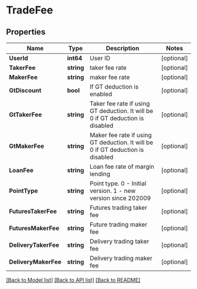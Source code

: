 # TradeFee

## Properties

Name | Type | Description | Notes
------------ | ------------- | ------------- | -------------
**UserId** | **int64** | User ID | [optional] 
**TakerFee** | **string** | taker fee rate | [optional] 
**MakerFee** | **string** | maker fee rate | [optional] 
**GtDiscount** | **bool** | If GT deduction is enabled | [optional] 
**GtTakerFee** | **string** | Taker fee rate if using GT deduction. It will be 0 if GT deduction is disabled | [optional] 
**GtMakerFee** | **string** | Maker fee rate if using GT deduction. It will be 0 if GT deduction is disabled | [optional] 
**LoanFee** | **string** | Loan fee rate of margin lending | [optional] 
**PointType** | **string** | Point type. 0 - Initial version. 1 - new version since 202009 | [optional] 
**FuturesTakerFee** | **string** | Futures trading taker fee | [optional] 
**FuturesMakerFee** | **string** | Future trading maker fee | [optional] 
**DeliveryTakerFee** | **string** | Delivery trading taker fee | [optional] 
**DeliveryMakerFee** | **string** | Delivery trading maker fee | [optional] 

[[Back to Model list]](../README.md#documentation-for-models) [[Back to API list]](../README.md#documentation-for-api-endpoints) [[Back to README]](../README.md)



